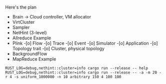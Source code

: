 Here's the plan

- Brain -> Cloud controller, VM allocator
- VirtCluster
- Sampler
- NetHint (3-level)
- Allreduce Example
- Plink
-[o] Flow
-[o] Trace
-[o] Event
-[o] Simulator
-[o] Application
-[o] Topology trait
-[o] Cluster, physical topology
- BackgroundFlow
- MapReduce Example


```
RUST_LOG=debug,nethint::cluster=info cargo run --release -- help
RUST_LOG=debug,nethint::cluster=info cargo run --release -- -a -m 20 -r 4 -s uniform_1000000 -n 10 arbitrary 150 4 100 100
```
